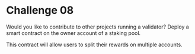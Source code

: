 # Challenge 08

Would you like to contribute to other projects running a validator? Deploy a smart contract on the owner account of a staking pool.

This contract will allow users to split their rewards on multiple accounts.
